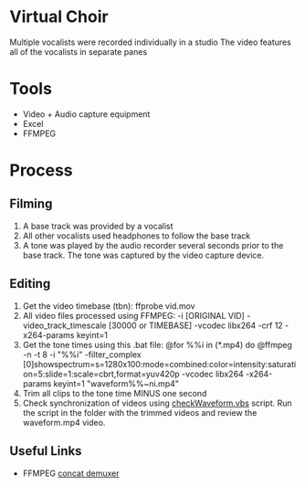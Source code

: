 # Virtual Choir

Multiple vocalists were recorded individually in a studio
The video features all of the vocalists in separate panes

# Tools

* Video + Audio capture equipment
* Excel
* FFMPEG

# Process

## Filming

1) A base track was provided by a vocalist
1) All other vocalists used headphones to follow the base track
1) A tone was played by the audio recorder several seconds prior to the base track.  The tone was captured by the video capture device.

## Editing

1) Get the video timebase (tbn): ffprobe vid.mov
1) All video files processed using FFMPEG: -i [ORIGINAL VID] -video_track_timescale [30000 or TIMEBASE] -vcodec libx264 -crf 12 -x264-params keyint=1
1) Get the tone times using this .bat file: @for %%i in (*.mp4) do @ffmpeg -n -t 8 -i "%%i" -filter_complex [0]showspectrum=s=1280x100:mode=combined:color=intensity:saturation=5:slide=1:scale=cbrt,format=yuv420p -vcodec libx264 -x264-params keyint=1 "waveform\%%~ni.mp4"
1) Trim all clips to the tone time MINUS one second
1) Check synchronization of videos using [checkWaveform.vbs](https://raw.githubusercontent.com/td0g/film_production_notes/main/VirtualChoir/checkWaveform.vbs) script.  Run the script in the folder with the trimmed videos and review the waveform.mp4 video.

## Useful Links

* FFMPEG [concat demuxer](http://ffmpeg.org/ffmpeg-formats.html#concat-1)

